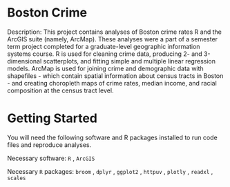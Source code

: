 # Boston Crime 

Description: This project contains analyses of Boston crime rates R and the ArcGIS suite (namely, ArcMap). These analyses were a part of a semester term project completed for a graduate-level geographic information systems course. R is used for cleaning crime data, producing 2- and 3-dimensional scatterplots, and fitting simple and multiple linear regression models. ArcMap is used for joining crime and demographic data with shapefiles - which contain spatial information about census tracts in Boston - and creating choropleth maps of crime rates, median income, and racial composition at the census tract level.

# Getting Started
You will need the following software and R packages installed to run code files and reproduce analyses.

Necessary software: `R` , `ArcGIS`

Necessary `R` packages: `broom` , `dplyr` , `ggplot2` , `httpuv` , `plotly` , `readxl` , `scales` 

